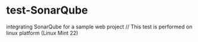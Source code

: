 # test-SonarQube
integrating SonarQube for a sample web project
// This test is performed on linux platform (Linux Mint 22)
